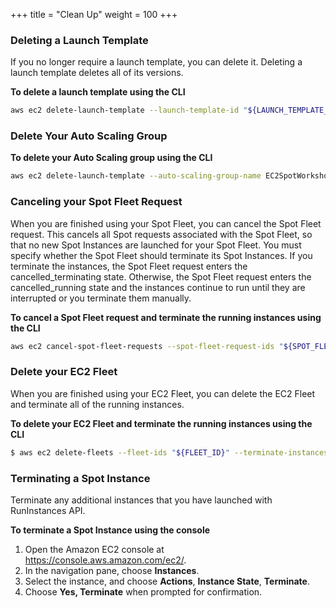 +++
title = "Clean Up"
weight = 100
+++

### Deleting a Launch Template

If you no longer require a launch template, you can delete it. Deleting
a launch template deletes all of its versions.

**To delete a launch template using the CLI**

```bash
aws ec2 delete-launch-template --launch-template-id "${LAUNCH_TEMPLATE_ID}"
```

### Delete Your Auto Scaling Group

**To delete your Auto Scaling group using the CLI**

```bash
aws ec2 delete-launch-template --auto-scaling-group-name EC2SpotWorkshopASG --force-delete true
```

### Canceling your Spot Fleet Request

When you are finished using your Spot Fleet, you can cancel the Spot
Fleet request. This cancels all Spot requests associated with the Spot
Fleet, so that no new Spot Instances are launched for your Spot Fleet.
You must specify whether the Spot Fleet should terminate its Spot
Instances. If you terminate the instances, the Spot Fleet request enters
the cancelled\_terminating state. Otherwise, the Spot Fleet request
enters the cancelled\_running state and the instances continue to run
until they are interrupted or you terminate them manually.

**To cancel a Spot Fleet request and terminate the running instances using the CLI**

```bash
aws ec2 cancel-spot-fleet-requests --spot-fleet-request-ids "${SPOT_FLEET_REQUEST_ID}" --terminate-instances true
```

### Delete your EC2 Fleet

When you are finished using your EC2 Fleet, you can delete the EC2 Fleet
and terminate all of the running instances.

**To delete your EC2 Fleet and terminate the running instances using the CLI**

```bash
$ aws ec2 delete-fleets --fleet-ids "${FLEET_ID}" --terminate-instances true
```

### Terminating a Spot Instance

Terminate any additional instances that you have launched with RunInstances API.

**To terminate a Spot Instance using the console**

1. Open the Amazon EC2 console at <https://console.aws.amazon.com/ec2/>.
1. In the navigation pane, choose **Instances**.
1. Select the instance, and choose **Actions**, **Instance State**, **Terminate**.
1. Choose **Yes, Terminate** when prompted for confirmation.
